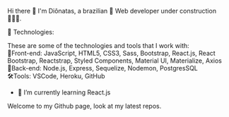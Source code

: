 Hi there 👋
I'm Diônatas, a brazilian 🔰 Web developer under construction 👨🏼‍💻.

🤖 Technologies:
<p>These are some of the technologies and tools that I work with: <br />
🎨Front-end: JavaScript, HTML5, CSS3, Sass, Bootstrap, React.js, React Bootstrap, Reactstrap, Styled Components, Material UI, Materialize, Axios<br />
🎲Back-end: Node.js, Express, Sequelize, Nodemon, PostgresSQL<br />
🛠Tools: VSCode, Heroku, GitHub</p>

- 🌱 I’m currently learning React.js

Welcome to my Github page, look at my latest repos.
